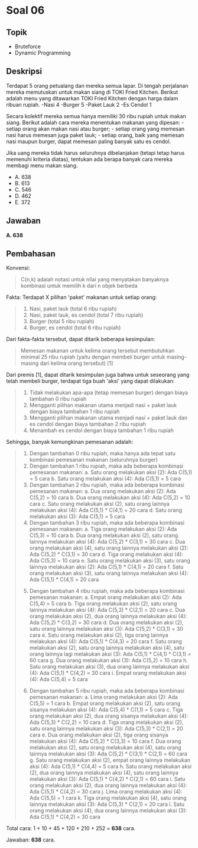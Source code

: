 # Soal 06

## Topik

* Bruteforce
* Dynamic Programming

## Deskripsi

Terdapat 5 orang petualang dan mereka semua lapar. Di tengah perjalanan mereka memutuskan untuk makan siang di TOKI Fried Kitchen. Berikut adalah menu yang ditawarkan TOKI Fried Kitchen dengan harga dalam ribuan rupiah.
	-Nasi 				4
	-Burger 			5
	-Paket Lauk 		2
	-Es Cendol 			1

Secara kolektif mereka semua hanya memiliki 30 ribu rupiah untuk makan siang. Berikut adalah cara mereka menentukan makanan yang dipesan:
	- setiap orang akan makan nasi atau burger;
	- setiap orang yang memesan nasi harus memesan juga paket lauk;
	- setiap orang, baik yang memesan nasi maupun burger, dapat memesan paling banyak satu es cendol.

Jika uang mereka tidak harus seluruhnya dibelanjakan (tetapi tetap harus memenuhi kriteria diatas), tentukan ada berapa banyak cara mereka membagi menu makan siang.

* A. 638
* B. 613
* C. 546
* D. 462
* E. 372

## Jawaban
**A. 638**

## Pembahasan

Konvensi:
>C(n,k) adalah notasi untuk nilai yang menyatakan banyaknya kombinasi untuk memilih k dari n objek berbeda

Fakta:
Terdapat X pilihan 'paket' makanan untuk setiap orang:
>1. Nasi, paket lauk (total 6 ribu rupiah)
>2. Nasi, paket lauk, es cendol (total 7 ribu rupiah)
>3. Burger (total 5 ribu rupiah)
>4. Burger, es cendol (total 6 ribu rupiah)

Dari fakta-fakta tersebut, dapat ditarik beberapa kesimpulan:
>Memesan makanan untuk kelima orang tersebut membutuhkan minimal 25 ribu rupiah (yaitu dengan membeli burger untuk masing-masing dari kelima orang tersebut) [1]

Dari premis [1], dapat ditarik kesimpulan juga bahwa untuk seseorang yang telah membeli burger, terdapat tiga buah 'aksi' yang dapat dilakukan:
>1) Tidak melakukan apa-apa (tetap memesan burger) dengan biaya tambahan 0 ribu rupiah
>2) Mengganti pilihan makanan utama menjadi nasi + paket lauk dengan biaya tambahan 1 ribu rupiah
>3) Mengganti pilihan makanan utama menjadi nasi + paket lauk dan es cendol dengan biaya tambahan 2 ribu rupiah
>4) Menambah es cendol dengan biaya tambahan 1 ribu rupiah

Sehingga, banyak kemungkinan pemesanan adalah:
>1. Dengan tambahan 0 ribu rupiah, maka hanya ada tepat satu kombinasi pemesanan makanan (seluruhnya burger)
>2. Dengan tambahan 1 ribu rupiah, maka ada beberapa kombinasi pemesanan makanan:
>	a. Satu orang melakukan aksi (2): Ada C(5,1) = 5 cara
>	b. Satu orang melakukan aksi (4): Ada C(5,1) = 5 cara
>3. Dengan tambahan 2 ribu rupiah, maka ada beberapa kombinasi pemesanan makanan:
>	a. Dua orang melakukan aksi (2): Ada C(5,2) = 10 cara
>	b. Dua orang melakukan aksi (4): Ada C(5,2) = 10 cara
>	c. Satu orang melakukan aksi (2), satu orang lainnya melakukan aksi (4): Ada C(5,1) * C(4,1) = 20 cara
>	d. Satu orang melakukan aksi (3): Ada C(5,1) = 5 cara
>4. Dengan tambahan 3 ribu rupiah, maka ada beberapa kombinasi pemesanan makanan:
>	a. Tiga orang melakukan aksi (2): Ada C(5,3) = 10 cara
>	b. Dua orang melakukan aksi (2), satu orang lainnya melakukan aksi (4): Ada C(5,2) * C(3,1) = 30 cara
>	c. Dua orang melakukan aksi (4), satu orang lainnya melakukan aksi (2): Ada C(5,2) * C(3,1) = 30 cara
>	d. Tiga orang melakukan aksi (4): Ada C(5,3) = 10 cara
>	e. Satu orang melakukan aksi (3), satu orang lainnya melakukan aksi (2): Ada C(5,1) * C(4,1) = 20 cara
>	f. Satu orang melakukan aksi (3), satu orang lainnya melakukan aksi (4): Ada C(5,1) * C(4,1) = 20 cara
>5) Dengan tambahan 4 ribu rupiah, maka ada beberapa kombinasi pemesanan makanan:
>	a. Empat orang melakukan aksi (2): Ada C(5,4) = 5 cara
>	b. Tiga orang melakukan aksi (2), satu orang lainnya melakukan aksi (4): Ada C(5,3) * C(2,1) = 20 cara
>	c. Dua orang melakukan aksi (2), dua orang lainnya melakukan aksi (4): Ada C(5,2) * C(3,2) = 30 cara
>	d. Dua orang melakukan aksi (2), satu orang lainnya melakukan aksi (3): Ada C(5,2) * C(3,1) = 30 cara
>	e. Satu orang melakukan aksi (2), tiga orang lainnya melakukan aksi (4): Ada C(5,1) * C(4,3) = 20 cara
>	f. Satu orang melakukan aksi (2), satu orang lainnya melakukan aksi (4), satu orang lainnya lagi melakukan aksi (3): Ada C(5,1) * C(4,1) * C(3,1) = 60 cara
>	g. Dua orang melakukan aksi (3): Ada C(5,2) = 10 cara
>	h. Satu orang melakukan aksi (3), dua orang lainnya melakukan aksi (4): Ada C(5,1) * C(4,2) = 30 cara
>	i. Empat orang melakukan aksi (4): Ada C(5,4) = 5 cara
>6. Dengan tambahan 5 ribu rupiah, maka ada beberapa kombinasi pemesanan makanan:
>	a. Lima orang melakukan aksi (2): Ada C(5,5) = 1 cara
>	b. Empat orang melakukan aksi (2), satu orang sisanya melakukan aksi (4): Ada C(5,4) * C(1,1) = 5 cara
>	c. Tiga orang melakukan aksi (2), dua orang sisanya melakukan aksi (4): Ada C(5,3) * C(2,2) = 10 cara
>	d. Tiga orang melakukan aksi (2), satu orang lainnya melakukan aksi (3): Ada C(5,3) * C(2,1) = 20 cara
>	e. Dua orang melakukan aksi (2), tiga orang sisanya melakukan aksi (4): Ada C(5,2) * C(3,3) = 10 cara
>	f. Dua orang melakukan aksi (2), satu orang melakukan aksi (4), satu orang lainnya melakukan aksi (3): Ada C(5,2) * C(3,1) * C(2,1) = 60 cara
>	g. Satu orang melakukan aksi (2), empat orang lainnya melakukan aksi (4): Ada C(5,1) * C(4,4) = 5 cara
>	h. Satu orang melakukan aksi (2), dua orang lainnya melakukan aksi (4), satu orang lainnya melakukan aksi (3): Ada C(5,1) * C(4,2) * C(2,1) = 60 cara
>	i. Satu orang melakukan aksi (2), dua orang lainnya melakukan aksi (4): Ada C(5,1) * C(4,2) = 30 cara
>	j. Lima orang melakukan aksi (4): Ada C(5,5) = 1 cara
>	k. Tiga orang melakukan aksi (4), satu orang lainnya melakukan aksi (3): Ada C(5,3) * C(2,1) = 20 cara
>	l. Satu orang melakukan aksi (4), dua orang lainnya melakukan aksi (3): Ada C(5,1) * C(4,2) = 30 cara

Total cara: 1 + 10 + 45 + 120 + 210 + 252 = **638** cara.

Jawaban: **638** cara.
